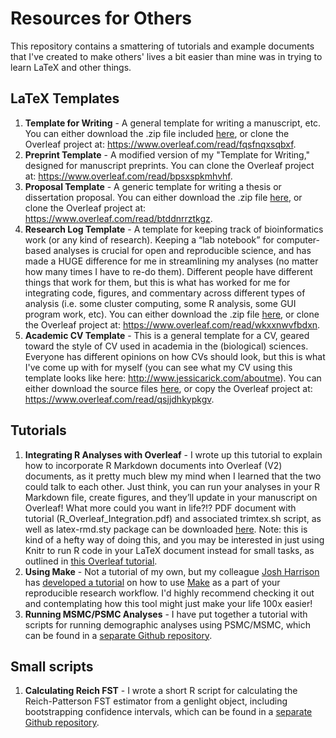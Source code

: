 # Resources for Others
This repository contains a smattering of tutorials and example documents that I've created to make others' lives a bit easier than mine was in trying to learn LaTeX and other things.

## LaTeX Templates
1. **Template for Writing** - A general template for writing a manuscript, etc. You can either download the .zip file included [here](https://github.com/jessicarick/resources/blob/master/Template%20for%20Writing%20-%20Public.zip), or clone the Overleaf project at: https://www.overleaf.com/read/fqsfnqxsqbxf.
2. **Preprint Template** - A modified version of my "Template for Writing," designed for manuscript preprints. You can clone the Overleaf project at: https://www.overleaf.com/read/bpsxspkmhvhf.
3. **Proposal Template** - A generic template for writing a thesis or dissertation proposal. You can either download the .zip file [here](https://github.com/jessicarick/resources/blob/master/Proposal%20Template%20-%20Public.zip), or clone the Overleaf project at: https://www.overleaf.com/read/btddnrrztkgz.
4. **Research Log Template** - A template for keeping track of bioinformatics work (or any kind of research). Keeping a “lab notebook” for computer-based analyses is crucial for open and reproducible science, and has made a HUGE difference for me in streamlining my analyses (no matter how many times I have to re-do them). Different people have different things that work for them, but this is what has worked for me for integrating code, figures, and commentary across different types of analysis (i.e. some cluster computing, some R analysis, some GUI program work, etc). You can either download the .zip file [here](https://github.com/jessicarick/resources/blob/master/Research%20Log%20Template%20-%20Public.zip), or clone the Overleaf project at: https://www.overleaf.com/read/wkxxnwvfbdxn.
5. **Academic CV Template** - This is a general template for a CV, geared toward the style of CV used in academia in the (biological) sciences. Everyone has different opinions on how CVs should look, but this is what I've come up with for myself (you can see what my CV using this template looks like here: http://www.jessicarick.com/aboutme). You can either download the source files [here](https://github.com/jessicarick/resources/blob/master/CV%20Template%20-%20Public.zip), or copy the Overleaf project at: https://www.overleaf.com/read/qsjjdhkypkgv.

## Tutorials
1. **Integrating R Analyses with Overleaf** - I wrote up this tutorial to explain how to incorporate R Markdown documents into Overleaf (V2) documents, as it pretty much blew my mind when I learned that the two could talk to each other. Just think, you can run your analyses in your R Markdown file, create figures, and they’ll update in your manuscript on Overleaf! What more could you want in life?!? PDF document with tutorial (R_Overleaf_Integration.pdf) and associated trimtex.sh script, as well as latex-rmd.sty package can be downloaded [here](https://github.com/jessicarick/resources/tree/master/tutorials). Note: this is kind of a hefty way of doing this, and you may be interested in just using Knitr to run R code in your LaTeX document instead for small tasks, as outlined in [this Overleaf tutorial](https://www.overleaf.com/learn/latex/Knitr).
2. **Using Make** - Not a tutorial of my own, but my colleague [Josh Harrison](https://github.com/jharrisonecoevo) has [developed a tutorial](https://github.com/JHarrisonEcoEvo/Reproducible_workflow_tutorial) on how to use [Make](https://www.gnu.org/software/make/manual/make.html) as a part of your reproducible research workflow. I'd highly recommend checking it out and contemplating how this tool might just make your life 100x easier!
3. **Running MSMC/PSMC Analyses** - I have put together a tutorial with scripts for running demographic analyses using PSMC/MSMC, which can be found in a [separate Github repository](https://github.com/jessicarick/msmc2_scripts).

## Small scripts
1. **Calculating Reich FST** - I wrote a short R script for calculating the Reich-Patterson FST estimator from a genlight object, including bootstrapping confidence intervals, which can be found in a [separate Github repository](https://github.com/jessicarick/reich-fst).
